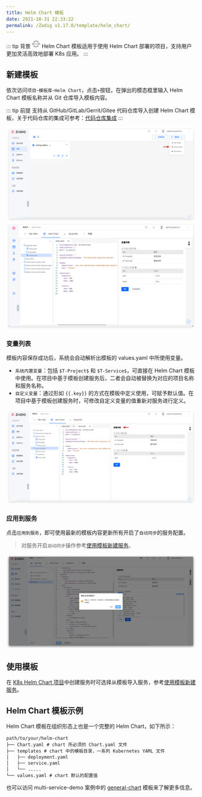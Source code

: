```yaml
---
title: Helm Chart 模板
date: 2021-10-31 22:33:22
permalink: /Zadig v1.17.0/template/helm_chart/
---
```


::: tip 背景
<img style="width:22px; height:22px" src="./_images/helm-chart.svg"></img> Helm Chart 模板适用于使用 Helm Chart 部署的项目，支持用户更加灵活高效地部署 K8s 应用。
:::

## 新建模板

依次访问`项目`-`模板库`-`Helm Chart`，点击`+`按钮，在弹出的模态框里输入 Helm Chart 模板名称并从 Git 仓库导入模板内容。

::: tip 前提
支持从 GitHub/GitLab/Gerrit/Gitee 代码仓库导入创建 Helm Chart 模板，关于代码仓库的集成可参考：[代码仓库集成](/cn/Zadig%20v1.17.0/settings/codehost/overview/)
:::

![添加 Helm Chart 模板](./_images/create_helm_chart_template.png)
![添加 Helm Chart 模板](./_images/create_helm_chart_template_1.png)

### 变量列表

模板内容保存成功后，系统会自动解析出模板的 values.yaml 中所使用变量。

- `系统内置变量`：包括 `$T-Project$` 和 `$T-Service$`，可直接在 Helm Chart 模板中使用。在项目中基于模板创建服务后，二者会自动被替换为对应的项目名称和服务名称。
- `自定义变量`：通过形如 <span v-pre>`{{.key}}`</span> 的方式在模板中定义使用，可赋予默认值。在项目中基于模板创建服务时，可修改自定义变量的值重新对服务进行定义。

![添加 Helm Chart 模板](./_images/helm_chart_template_variable.png)

### 应用到服务

点击`应用到服务`，即可使用最新的模板内容更新所有开启了`自动同步`的服务配置。

> 对服务开启`自动同步`操作参考[使用模板新建服务](/cn/Zadig%20v1.17.0/project/service/helm/chart/#使用模板新建单个服务)。

![应用到服务](./_images/apply_k8s_template_to_service.png)

<!---暂时未实现-->
<!---## 查看 Helm Chart 模板引用列表-->

## 使用模板
在 [K8s Helm Chart 项目](/cn/Zadig%20v1.17.0/project/helm-chart/)中创建服务时可选择从模板导入服务，参考[使用模板新建服务](/cn/Zadig%20v1.17.0/project/service/helm/chart/#使用模板新建单个服务)。

## Helm Chart 模板示例

Helm Chart 模板在组织形态上也是一个完整的 Helm Chart，如下所示：

``` shell
path/to/your/helm-chart
├── Chart.yaml # chart 所必须的 Chart.yaml 文件
├── templates # chart 中的模板目录，一系列 Kubernetes YAML 文件
│   ├── deployment.yaml
│   ├── service.yaml
│   └── .....
└── values.yaml # chart 默认的配置值

```

也可以访问 multi-service-demo 案例中的 [general-chart](https://github.com/koderover/zadig/tree/main/examples/multi-service-demo/general-chart) 模板来了解更多信息。
